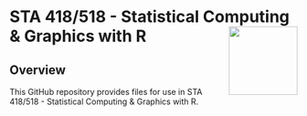 <!-- README.md is generated from README.Rmd. Please edit that file -->

# STA 418/518 - Statistical Computing & Graphics with R <img src="gvsu_logo.png" align="right" width="120" />

## Overview

This GitHub repository provides files for use in STA 418/518 - Statistical Computing & Graphics with R. 
